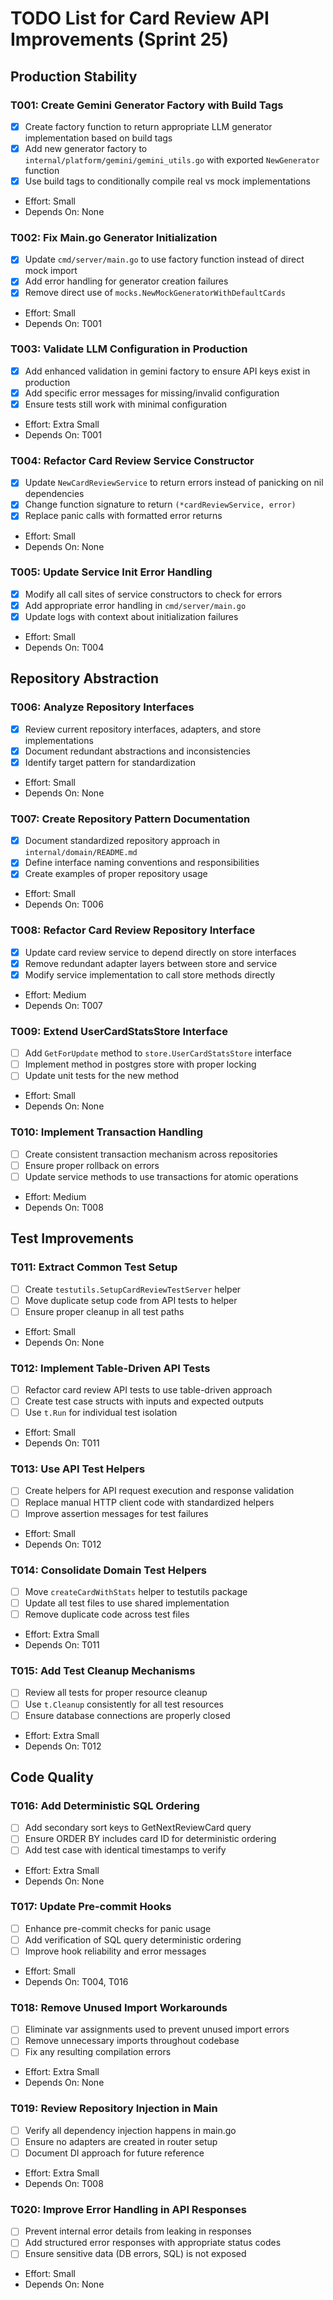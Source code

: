 # TODO List for Card Review API Improvements (Sprint 25)

## Production Stability

### T001: Create Gemini Generator Factory with Build Tags
- [x] Create factory function to return appropriate LLM generator implementation based on build tags
- [x] Add new generator factory to `internal/platform/gemini/gemini_utils.go` with exported `NewGenerator` function
- [x] Use build tags to conditionally compile real vs mock implementations
- Effort: Small
- Depends On: None

### T002: Fix Main.go Generator Initialization
- [x] Update `cmd/server/main.go` to use factory function instead of direct mock import
- [x] Add error handling for generator creation failures
- [x] Remove direct use of `mocks.NewMockGeneratorWithDefaultCards`
- Effort: Small
- Depends On: T001

### T003: Validate LLM Configuration in Production
- [x] Add enhanced validation in gemini factory to ensure API keys exist in production
- [x] Add specific error messages for missing/invalid configuration
- [x] Ensure tests still work with minimal configuration
- Effort: Extra Small
- Depends On: T001

### T004: Refactor Card Review Service Constructor
- [x] Update `NewCardReviewService` to return errors instead of panicking on nil dependencies
- [x] Change function signature to return `(*cardReviewService, error)`
- [x] Replace panic calls with formatted error returns
- Effort: Small
- Depends On: None

### T005: Update Service Init Error Handling
- [x] Modify all call sites of service constructors to check for errors
- [x] Add appropriate error handling in `cmd/server/main.go`
- [x] Update logs with context about initialization failures
- Effort: Small
- Depends On: T004

## Repository Abstraction

### T006: Analyze Repository Interfaces
- [x] Review current repository interfaces, adapters, and store implementations
- [x] Document redundant abstractions and inconsistencies
- [x] Identify target pattern for standardization
- Effort: Small
- Depends On: None

### T007: Create Repository Pattern Documentation
- [x] Document standardized repository approach in `internal/domain/README.md`
- [x] Define interface naming conventions and responsibilities
- [x] Create examples of proper repository usage
- Effort: Small
- Depends On: T006

### T008: Refactor Card Review Repository Interface
- [x] Update card review service to depend directly on store interfaces
- [x] Remove redundant adapter layers between store and service
- [x] Modify service implementation to call store methods directly
- Effort: Medium
- Depends On: T007

### T009: Extend UserCardStatsStore Interface
- [  ] Add `GetForUpdate` method to `store.UserCardStatsStore` interface
- [  ] Implement method in postgres store with proper locking
- [  ] Update unit tests for the new method
- Effort: Small
- Depends On: None

### T010: Implement Transaction Handling
- [  ] Create consistent transaction mechanism across repositories
- [  ] Ensure proper rollback on errors
- [  ] Update service methods to use transactions for atomic operations
- Effort: Medium
- Depends On: T008

## Test Improvements

### T011: Extract Common Test Setup
- [  ] Create `testutils.SetupCardReviewTestServer` helper
- [  ] Move duplicate setup code from API tests to helper
- [  ] Ensure proper cleanup in all test paths
- Effort: Small
- Depends On: None

### T012: Implement Table-Driven API Tests
- [  ] Refactor card review API tests to use table-driven approach
- [  ] Create test case structs with inputs and expected outputs
- [  ] Use `t.Run` for individual test isolation
- Effort: Small
- Depends On: T011

### T013: Use API Test Helpers
- [  ] Create helpers for API request execution and response validation
- [  ] Replace manual HTTP client code with standardized helpers
- [  ] Improve assertion messages for test failures
- Effort: Small
- Depends On: T012

### T014: Consolidate Domain Test Helpers
- [  ] Move `createCardWithStats` helper to testutils package
- [  ] Update all test files to use shared implementation
- [  ] Remove duplicate code across test files
- Effort: Extra Small
- Depends On: T011

### T015: Add Test Cleanup Mechanisms
- [  ] Review all tests for proper resource cleanup
- [  ] Use `t.Cleanup` consistently for all test resources
- [  ] Ensure database connections are properly closed
- Effort: Extra Small
- Depends On: T012

## Code Quality

### T016: Add Deterministic SQL Ordering
- [  ] Add secondary sort keys to GetNextReviewCard query
- [  ] Ensure ORDER BY includes card ID for deterministic ordering
- [  ] Add test case with identical timestamps to verify
- Effort: Extra Small
- Depends On: None

### T017: Update Pre-commit Hooks
- [  ] Enhance pre-commit checks for panic usage
- [  ] Add verification of SQL query deterministic ordering
- [  ] Improve hook reliability and error messages
- Effort: Small
- Depends On: T004, T016

### T018: Remove Unused Import Workarounds
- [  ] Eliminate var assignments used to prevent unused import errors
- [  ] Remove unnecessary imports throughout codebase
- [  ] Fix any resulting compilation errors
- Effort: Extra Small
- Depends On: None

### T019: Review Repository Injection in Main
- [  ] Verify all dependency injection happens in main.go
- [  ] Ensure no adapters are created in router setup
- [  ] Document DI approach for future reference
- Effort: Extra Small
- Depends On: T008

### T020: Improve Error Handling in API Responses
- [  ] Prevent internal error details from leaking in responses
- [  ] Add structured error responses with appropriate status codes
- [  ] Ensure sensitive data (DB errors, SQL) is not exposed
- Effort: Small
- Depends On: None
